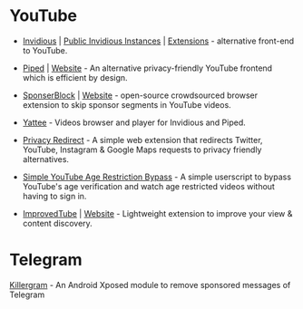 # YouTube
* [Invidious](https://github.com/iv-org/invidious) | [Public Invidious Instances](https://docs.invidious.io/Invidious-Instances.md) | [Extensions](https://docs.invidious.io/Extensions.md) - alternative front-end to YouTube.

* [Piped](https://github.com/TeamPiped/Piped) | [Website](https://piped.kavin.rocks/) - An alternative privacy-friendly YouTube frontend which is efficient by design.

* [SponserBlock](https://github.com/ajayyy/SponsorBlock) | [Website](https://sponsor.ajay.app/) - open-source crowdsourced browser extension to skip sponsor segments in YouTube videos.

* [Yattee](https://github.com/yattee/yattee) - Videos browser and player for Invidious and Piped.

* [Privacy Redirect](https://github.com/SimonBrazell/privacy-redirect) - A simple web extension that redirects Twitter, YouTube, Instagram & Google Maps requests to privacy friendly alternatives.

* [Simple YouTube Age Restriction Bypass](https://github.com/zerodytrash/Simple-YouTube-Age-Restriction-Bypass) - A simple userscript to bypass YouTube's age verification and watch age restricted videos without having to sign in.

* [ImprovedTube](https://github.com/code4charity/YouTube-Extension) | [Website](https://improvedtube.com/) - Lightweight extension to improve your view & content discovery.

# Telegram
[Killergram](https://github.com/Xposed-Modules-Repo/com.shatyuka.killergram) - An Android Xposed module to remove sponsored messages of Telegram
